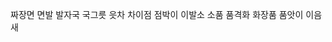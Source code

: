 짜장면
    면발
        발자국
            국그릇
                읏차
                    차이점
                        점박이
                            이발소
                                소품
                                    품격화
                                        화장품
                                            품앗이
                                                이음새